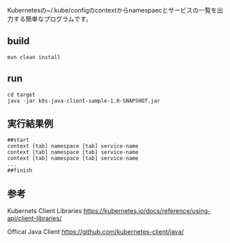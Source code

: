 Kubernetesの~/.kube/configのcontextからnamespaecとサービスの一覧を出力する簡単なプログラムです。

## build

```
mvn clean install

```


## run
```
cd target
java -jar k8s-java-client-sample-1.0-SNAPSHOT.jar
```

## 実行結果例
```
##start
context [tab] namespace [tab] service-name
context [tab] namespace [tab] service-name
context [tab] namespace [tab] service-name
...
##finish
```


## 参考
Kubernets Client Libraries
https://kubernetes.io/docs/reference/using-api/client-libraries/

Offical Java Client
https://github.com/kubernetes-client/java/